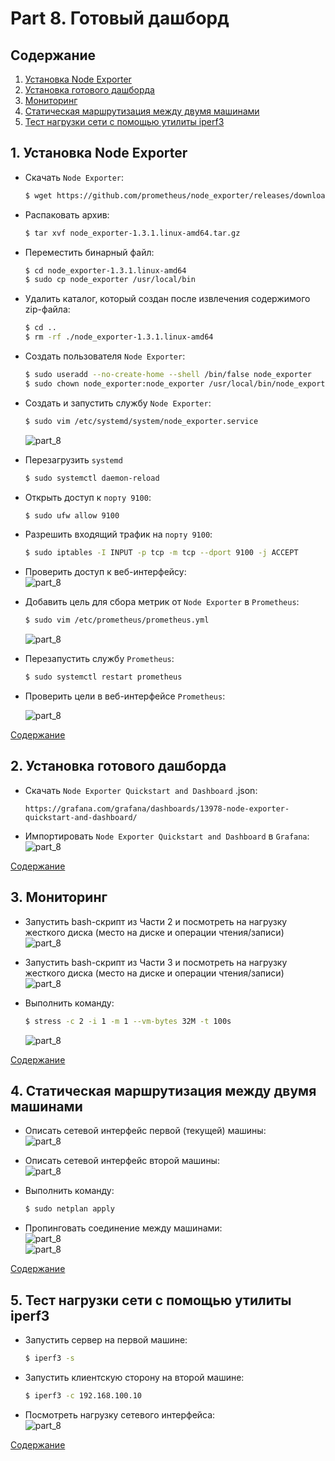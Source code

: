 # Part 8. Готовый дашборд

## Содержание

1. [Установка Node Exporter](#1-установка-node-exporter)
2. [Установка готового дашборда](#2-установка-готового-дашборда)
3. [Мониторинг](#3-мониторинг)
4. [Статическая маршрутизация между двумя машинами](#4-статическая-маршрутизация-между-двумя-машинами)
5. [Тест нагрузки сети с помощью утилиты iperf3](#5-тест-нагрузки-сети-с-помощью-утилиты-iperf3)

## 1. Установка Node Exporter

* Скачать `Node Exporter`:<br/>
  ```sh
  $ wget https://github.com/prometheus/node_exporter/releases/download/v1.3.1/node_exporter-1.3.1.linux-amd64.tar.gz
  ```

* Распаковать архив:<br/>
  ```sh
  $ tar xvf node_exporter-1.3.1.linux-amd64.tar.gz
  ```

* Переместить бинарный файл:<br/>
  ```sh
  $ cd node_exporter-1.3.1.linux-amd64
  $ sudo cp node_exporter /usr/local/bin
  ```

* Удалить каталог, который создан после извлечения содержимого zip-файла:<br/>
  ```sh
  $ cd ..
  $ rm -rf ./node_exporter-1.3.1.linux-amd64
  ```

* Создать пользователя `Node Exporter`:<br/>
  ```sh
  $ sudo useradd --no-create-home --shell /bin/false node_exporter
  $ sudo chown node_exporter:node_exporter /usr/local/bin/node_exporter
  ```

* Создать и запустить службу `Node Exporter`:<br/>
  ```sh
  $ sudo vim /etc/systemd/system/node_exporter.service
  ```

  ![part_8](./screenshots/1.png)<br/>

* Перезагрузить `systemd`<br/>
  ```sh
  $ sudo systemctl daemon-reload
  ```

* Открыть доступ к `порту 9100`:<br/>
  ```sh
  $ sudo ufw allow 9100
  ```

* Разрешить входящий трафик на `порту 9100`:<br/>
  ```sh
  $ sudo iptables -I INPUT -p tcp -m tcp --dport 9100 -j ACCEPT
  ```

* Проверить доступ к веб-интерфейсу:<br/>
  ![part_8](./screenshots/2.png)<br/>

* Добавить цель для сбора метрик от `Node Exporter` в `Prometheus`:<br/>
  ```sh
  $ sudo vim /etc/prometheus/prometheus.yml
  ```

  ![part_8](./screenshots/3.png)<br/>

* Перезапустить службу `Prometheus`:<br/>
  ```sh
  $ sudo systemctl restart prometheus
  ```

* Проверить цели в веб-интерфейсе `Prometheus`:<br/>

  ![part_8](./screenshots/4.png)<br/>

[Содержание](#содержание)

## 2. Установка готового дашборда

* Скачать `Node Exporter Quickstart and Dashboard` .json:<br/>
  ```
  https://grafana.com/grafana/dashboards/13978-node-exporter-quickstart-and-dashboard/
  ```

* Импортировать `Node Exporter Quickstart and Dashboard` в `Grafana`:<br/>
  ![part_8](./screenshots/5.png)<br/>



[Содержание](#содержание)

## 3. Мониторинг

* Запустить bash-скрипт из Части 2 и посмотреть на нагрузку жесткого диска (место на диске и операции чтения/записи)<br/>
  ![part_8](./screenshots/6.png)<br/>

* Запустить bash-скрипт из Части 3 и посмотреть на нагрузку жесткого диска (место на диске и операции чтения/записи)<br/>
  ![part_8](./screenshots/7.png)<br/>

* Выполнить команду:<br/>
  ```sh
  $ stress -c 2 -i 1 -m 1 --vm-bytes 32M -t 100s
  ```

  ![part_8](./screenshots/8.png)<br/>

[Содержание](#содержание)

## 4. Статическая маршрутизация между двумя машинами

* Описать сетевой интерфейс первой (текущей) машины:<br/>
  ![part_8](./screenshots/9.png)<br/>

* Описать сетевой интерфейс второй машины:<br/>
  ![part_8](./screenshots/10.jpg)<br/>

* Выполнить команду:<br/>
  ```sh
  $ sudo netplan apply
  ```

* Пропинговать соединение между машинами:<br/>
  ![part_8](./screenshots/11.png)<br/>
  ![part_8](./screenshots/12.jpg)<br/>

[Содержание](#содержание)

## 5. Тест нагрузки сети с помощью утилиты iperf3

* Запустить сервер на первой машине:<br/>
  ```sh
  $ iperf3 -s
  ```

* Запустить клиентскую сторону на второй машине:<br/>
  ```sh
  $ iperf3 -c 192.168.100.10
  ```

* Посмотреть нагрузку сетевого интерфейса:<br/>
  ![part_8](./screenshots/13.png)<br/>

[Содержание](#содержание)